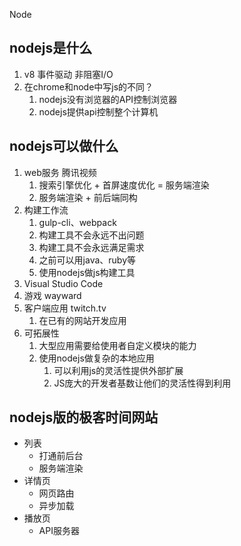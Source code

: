 Node


## nodejs是什么
1. v8 事件驱动 非阻塞I/O
2. 在chrome和node中写js的不同？
   1. nodejs没有浏览器的API控制浏览器
   2. nodejs提供api控制整个计算机
## nodejs可以做什么
1. web服务 腾讯视频
   1. 搜索引擎优化 + 首屏速度优化  = 服务端渲染
   2. 服务端渲染 + 前后端同构 
2. 构建工作流
   1. gulp-cli、webpack
   2. 构建工具不会永远不出问题
   3. 构建工具不会永远满足需求
   4. 之前可以用java、ruby等
   5. 使用nodejs做js构建工具
3. Visual Studio Code
4. 游戏 wayward
5. 客户端应用 twitch.tv
   1. 在已有的网站开发应用
6. 可拓展性
   1. 大型应用需要给使用者自定义模块的能力
   2. 使用nodejs做复杂的本地应用
      1. 可以利用js的灵活性提供外部扩展
      2. JS庞大的开发者基数让他们的灵活性得到利用

## nodejs版的极客时间网站
- 列表
  - 打通前后台
  - 服务端渲染
- 详情页
  - 网页路由
  - 异步加载
- 播放页
  - API服务器

